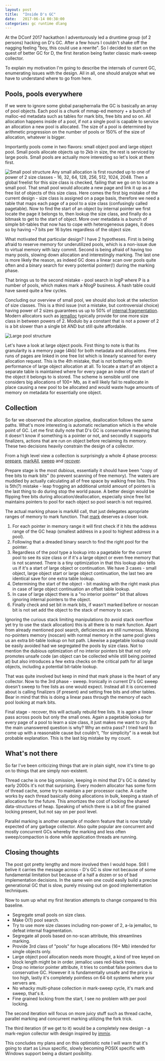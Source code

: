 ```yaml
---
layout: post
title:  "Inside D's GC"
date:   2017-06-14 00:38:00
categories: gc runtime dlang
---
```


At the DConf 2017 hackathon I adventurously led a druntime group (of 2 persons) hacking on D's GC. After a few hours I couldn't shake off the nagging feeling "boy, this could use a rewrite". So I decided to start on the quest of better GC for D, the first iteration being faster classic mark-sweep collector.

To explain my motivation I'm going to describe the internals of current GC, enumerating issues with the design. All in all, one should analyze what we have to understand where to go from here.

## Pools, pools everywhere
If we were to ignore some global paraphernalia the GC is basically an array of pool objects. Each pool is a chunk of mmap-ed memory + a bunch of malloc-ed metadata such as tables for mark bits, free bits and so on. All allocation happens inside of a pool, if not a single pool is capable to service an allocation a new pool is allocated.  The size of a pool is determined by arithmetic progression on the number of pools or 150% of the size of allocation, whatever is bigger. 

Importantly pools come in two flavors: small object pool and large object pool. Small pools allocate objects up to 2kb in size, the rest is serviced by large pools. Small pools are actually more interesting so let's look at them first. 

![Small pool structure](http://olshansky.me/assets/images/SmallPool.jpg "Small pool structure")
Any small allocation is first rounded up to one of power of 2 size classes - 16, 32, 64, 128, 256, 512, 1024, 2048.  Then a global freelist for this size class is checked, failing that we go on to locate a small pool. That small pool would allocate a new page and link it up as a free list of objects of this size class. Here comes the first big mistake of the current design - size class is assigned on a page basis, therefore we need a table that maps each page of a pool to a size class (confusingly called pagetable). Now to find the start of an object by internal pointer we first locate the page it belongs to, then lookup the size class, and finally do a bitmask to get to the start of object. More over metadata is a bunch of simple bit-tables that now has to cope with heterogeneous pages, it does so by having ~7 bits per 16 bytes regardless of the object size.

What motivated that particular design? I have 2 hypotheses. First is being afraid to reserve memory for underutilized pools, which is a non-issue due to virtual memory with lazy commit. Second is being afraid of having too many pools, slowing down allocation and interestingly marking. The last one is more likely the reason, as indeed GC does a linear scan over pools quite often and a binary search for every potential pointer(!) during the marking phase.

That brings us to the second mistake - pool search in logP where P is a number of pools, which makes mark a NlogP business. A hash table could have saved quite a few cycles.

Concluding our overview of small pool, we should also look at the selection of size classes. This is a third issue (not a mistake, but controversial choice) having power of 2 sizes guarantees us up to 50% of [internal fragmentation](https://en.m.wikipedia.org/wiki/Fragmentation_(computing)#Internal_fragmentation).  Modern allocators such as [jemalloc](https://m.facebook.com/notes/facebook-engineering/scalable-memory-allocation-using-jemalloc/480222803919/)  typically provide for one more size class in between powers of 2. Modulo by a constant that is not a power of 2 is a bit slower than a single bit AND but still quite affordable. 

![Large pool structure](http://olshansky.me/assets/images/LargePool.jpg "Large pool structure")

Let's have a look at large object pools. First thing to note is that its granularity is a memory page (4kb) for both metadata and allocations. Free runs of pages are linked in one free list which is linearly scanned for every allocation request. This is the 4th mistake, that is not bothering with performance of large object allocation at all. To locate a start of an object a separate table is maintained where for every page an index of the start of the object it belongs to is stored. The scheme is sensible until one considers big allocations of 100+ Mb, as it will likely fail to reallocate in place causing a new pool to be allocated and would waste huge amounts of memory on metadata for essentially one object.

## Collection

So far we observed the allocation pipeline, deallocation follows the same paths. What's more interesting is automatic reclamation which is the whole point of GC.  Let me first dully note that D's GC is conservative meaning that it doesn't know if something is a pointer or not, and secondly it supports finalizers, actions that are run on object before reclaiming its memory.  These two decisions heavily constrain the design of a collector.

From a high level view a collection is surprisingly a whole 4 phase process: [prepare](https://github.com/dlang/druntime/blob/master/src/gc/impl/conservative/gc.d#L2106), [markAll](https://github.com/dlang/druntime/blob/master/src/gc/impl/conservative/gc.d#L2144), [sweep](https://github.com/dlang/druntime/blob/master/src/gc/impl/conservative/gc.d#L2172) and [recover](https://github.com/dlang/druntime/blob/master/src/gc/impl/conservative/gc.d#L2291).  

Prepare stage is the most dubious, essentially it should have been "copy of free bits to mark bits" (to prevent scanning of free memory). The waters are muddied by actually calculating all of free space by walking free lists. This is  5th(?) mistake - leap frogging an additional untold amount of pointers is the last thing to do during stop the world pause.  A better design would be  flipping free bits during allocation/deallocation, especially since free list maintains pointers to pool for each object so pool search is not required.

The actual marking phase is markAll call, that just delegates apropriate ranges of memory to mark function. That [mark](https://github.com/dlang/druntime/blob/master/src/gc/impl/conservative/gc.d#L1955) deserves a closer look. 
1. For each pointer in memory range it will first check if it hits the address range of the GC heap (smallest address in a pool to highest address in a pool). 
2. Following that a dreaded binary search to find the right pool for the pointer.
3. Regardless of the pool type a lookup into a pagetable for the current pool to see its size class or if it's a large object or even free memory that is not scanned. There is a tiny optimization in that this lookup also tells us if it's a start of large object or continuation. We have 3 cases  - small object, large object start or large object continuation, the last two are identical save for one extra table lookup.
4. Determining the start of the object - bit masking with the right mask plus in case of large object continuation an offset table lookup. 
5. In case of large object there is a "no interior pointer" bit that allows ignoring internal pointers to the object.
6. Finally check and set bit in mark bits, if wasn't marked before or noscan bit is not set add the object to the stack of memory to scan.

Ignoring the curious stack limiting manipulations (to avoid stack overflow yet try to use the stack allocation) this is all there is to mark function. Apart from already mentioned pool search, deficiencies are still numerous. Mixing no-pointers memory (noscan) with normal memory in the same pool gives us an extra bit-table lookup on hot path. Likewise a pagetable lookup could be easily avoided had we segregated the pools by size class. Not to mention the dubious optimization of no interior pointers bit that not only promotes unsafe code (an object can be collected while still being pointed at) but also introduces a few extra checks on the critical path for all large objects, including a potential bit-table lookup.

That was quite involved but keep in mind that mark phase is the heart of any collector. Now to the 3rd phase - sweep. Ironically in current D's GC sweep doesn't sweep to free lists as one would expect. Instead all it is concerned about is calling finalizers (if present) and setting free bits and other tables. Bear in mind that this is doing a linear pass through the memory of each pool looking at mark bits.

Final stage - recover, this will actually rebuild free lists. It is again a linear pass across pools but only the small ones.  Again a pagetable lookup for every page of a pool to learn a size class, it just makes me want to cry. But the main unanswered question is why? Why an extra pass? I tried hard to come up with a reasonable cause but couldn't, "for simplicity" is a weak but probable explanation. This is the last big mistake by my count. 

## What's not there
So far I've been criticizing things that are in plain sight, now it's time to go on to things that are simply non-existent. 

Thread cache is one big omission, keeping in mind that D's GC is dated by early 2000s it's not that surprising.  Every modern allocator has some form of thread cache, some try to maintain a per processor cache. A cache works by each thread basically doing allocations in bulk, keeping a stash of allocations for the future. This amortizes the cost of locking the shared data-structures of heap. Speaking of which there is a bit of fine grained locking present, but not say on per pool level.

Parallel marking is another example of modern feature that is now totally expected of any garbage collector. Also quite popular are concurrent and mostly concurrent GCs whereby the marking and less often sweep/compaction is done while application threads are running.

## Closing thoughts

The post got pretty lengthy and more involved then I would hope. Still I belive it carries the message across - D's GC is slow not because of some fundamental limitation but because of a half a dozen or so of bad implementation decisions. In the same vein one could easily build a precise generational GC that is slow, purely missing out on good implementation techniques. 

Now to sum up what my first iteration attempts to change compared to this baseline.
- Segregate small pools on size class.
- Make O(1) pool search.
- Try to use more size classes including non-power of 2,  a-la jemalloc, to defeat internal fragmentation.
- Segregate all pools based on no-scan attribute, this streamlines marking.
- Provide 3rd class of "pools" for huge allocations (16+ Mb) intended for single objects only.
- Large object pool allocation needs more thought, a kind of tree keyed on block length might be in order. jemalloc uses red-black trees.
- Drop no interior pointer attribute, it tries to combat false pointers due to conservative GC. However it is fundamentally unsafe and the price is too high, lastly it's completely pointless on 64-bit systems where your servers are.
- No whacky multi-phase collection in mark-sweep cycle, it's mark and sweep, that's it.
- Fine grained locking from the start, I see no problem with per pool locking.

The second iteration will focus on more juicy stuff such as thread cache, parallel marking and concurrent marking utilizing the fork trick.

The third iteration (if we get to it) would be a completely new design - a mark-region collector with design inspired by [immix](http://www.cs.utexas.edu/users/speedway/DaCapo/papers/immix-pldi-2008.pdf). 

This concludes my plans and on this optimistic note I will warn that it's going to start as Linux specific, slowly becoming POSIX specific with Windows support being a distant posibility.

